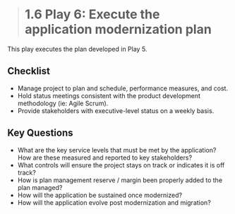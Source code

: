 > # **1.6** Play 6: Execute the application modernization plan

This play executes the plan developed in Play 5.

## Checklist
- Manage project to plan and schedule, performance measures, and cost.
- Hold status meetings consistent with the product development methodology (ie: Agile Scrum).
- Provide stakeholders with executive-level status on a weekly basis.

## Key Questions
- What are the key service levels that must be met by the application?  How are these measured and reported to key stakeholders?
- What controls will ensure the project stays on track or indicates it is off track?
- How is plan management reserve / margin been properly added to the plan managed?
- How will the application be sustained once modernized?
- How will the application evolve post modernization and migration?





